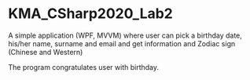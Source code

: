 # KMA_CSharp2020_Lab2
A simple application (WPF, MVVM) where user can pick a birthday date, his/her name, surname and email and get information and Zodiac sign (Chinese and Western)

The program congratulates user with birthday.
